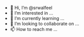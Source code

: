- 👋 Hi, I’m @srwalfeel
- 👀 I’m interested in ...
- 🌱 I’m currently learning ...
- 💞️ I’m looking to collaborate on ...
- 📫 How to reach me ...

<!---
srwalfeel/srwalfeel is a ✨ special ✨ repository because its `README.md` (this file) appears on your GitHub profile.
You can click the Preview link to take a look at your changes.
--->
